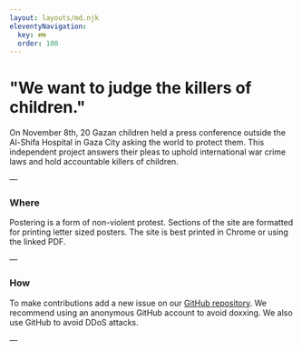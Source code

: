```yaml
---
layout: layouts/md.njk
eleventyNavigation:
  key: 👪
  order: 100
---
```

# "We want to judge the killers of children."

On November 8th, 20 Gazan children held a press conference outside the Al-Shifa Hospital in Gaza City asking the world to protect them. This independent project answers their pleas to uphold international war crime laws and hold accountable killers of children.

—

### Where

Postering is a form of non-violent protest. Sections of the site are formatted for printing letter sized posters. The site is best printed in Chrome or using the linked PDF.

—

### How

To make contributions add a new issue on our [GitHub repository](https://github.com/warcrimesin/warcrimesin.github.io/issues). We recommend using an anonymous GitHub account to avoid doxxing. We also use GitHub to avoid DDoS attacks.

—
